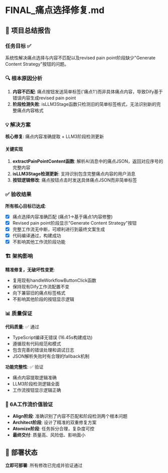 # FINAL_痛点选择修复.md

## 🎯 项目总结报告

### 任务目标 ✅
系统性解决痛点选择与内容不匹配以及revised pain point阶段缺少"Generate Content Strategy"按钮的问题。

### 🔍 根本原因分析
1. **内容不匹配**: 痛点按钮发送简单标签('痛点1')而非具体痛点内容，导致Dify基于错误内容生成revised pain point
2. **阶段检测失败**: isLLM3Stage函数只检测旧的简单标签格式，无法识别新的完整痛点内容格式

### 💡 解决方案
**核心修复**: 痛点内容准确提取 + LLM3阶段检测更新

#### 关键实现
1. **extractPainPointContent函数**: 解析AI消息中的痛点JSON，返回对应序号的完整内容
2. **isLLM3Stage检测更新**: 支持识别包含完整痛点内容的用户消息
3. **按钮逻辑修改**: 痛点按钮点击时发送具体痛点JSON而非简单标签

### ✅ 验收结果
**所有核心目标已达成**:
- [x] 痛点选择内容准确匹配 (痛点1→基于痛点1内容修整)
- [x] Revised pain point阶段显示"Generate Content Strategy"按钮
- [x] 完整工作流无中断，可顺利进行到最终文案生成
- [x] 代码编译通过，构建成功
- [x] 不影响其他工作流阶段功能

### 🏗️ 架构影响
**精准修复，无破坏性变更**:
- 复用现有handleWorkflowButtonClick函数
- 保持现有Dify工作流配置不变
- 向下兼容旧的痛点标签格式
- 不影响其他阶段的按钮显示逻辑

### 📊 质量保证
**代码质量**: ✅ 通过
- TypeScript编译无错误 (16.45s构建成功)
- 遵循现有代码规范和模式
- 包含完善的错误处理和调试日志
- JSON解析失败时有合理的fallback机制

**功能完整性**: ✅ 验证
- 痛点内容提取逻辑准确
- LLM3阶段检测逻辑全面
- 工作流按钮显示逻辑正确

### 🎯 6A工作流价值验证
- **Align阶段**: 准确识别了内容不匹配和阶段检测两个根本问题
- **Architect阶段**: 设计了精准的双重修复方案  
- **Atomize阶段**: 任务拆分合理，复杂度可控
- **最终交付**: 质量高、风险低、影响面小

## 🚀 部署状态
**立即可部署**: 所有修改已完成并验证通过